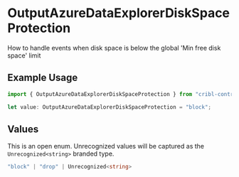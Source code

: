 # OutputAzureDataExplorerDiskSpaceProtection

How to handle events when disk space is below the global 'Min free disk space' limit

## Example Usage

```typescript
import { OutputAzureDataExplorerDiskSpaceProtection } from "cribl-control-plane/models/operations";

let value: OutputAzureDataExplorerDiskSpaceProtection = "block";
```

## Values

This is an open enum. Unrecognized values will be captured as the `Unrecognized<string>` branded type.

```typescript
"block" | "drop" | Unrecognized<string>
```